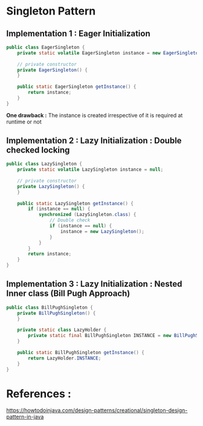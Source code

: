 # Singleton Pattern


## Implementation 1 : Eager Initialization
```java
public class EagerSingleton {
    private static volatile EagerSingleton instance = new EagerSingleton();
 
    // private constructor
    private EagerSingleton() {
    }
 
    public static EagerSingleton getInstance() {
        return instance;
    }
}
```

**One drawback :** The instance is created irrespective of it is required at runtime or not

## Implementation 2 : Lazy Initialization : Double checked locking
```java
public class LazySingleton {
    private static volatile LazySingleton instance = null;
 
    // private constructor
    private LazySingleton() {
    }
 
    public static LazySingleton getInstance() {
        if (instance == null) {
            synchronized (LazySingleton.class) {
                // Double check
                if (instance == null) {
                    instance = new LazySingleton();
                }
            }
        }
        return instance;
    }
}
```

## Implementation 3 : Lazy Initialization : Nested Inner class (Bill Pugh Approach)
```java
public class BillPughSingleton {
    private BillPughSingleton() {
    }
 
    private static class LazyHolder {
        private static final BillPughSingleton INSTANCE = new BillPughSingleton();
    }
 
    public static BillPughSingleton getInstance() {
        return LazyHolder.INSTANCE;
    }
}
```



# References :
https://howtodoinjava.com/design-patterns/creational/singleton-design-pattern-in-java
